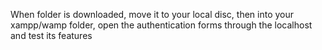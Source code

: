 When folder is downloaded, move it to your local disc, then into your xampp/wamp folder, open the authentication forms through the localhost and test its features
